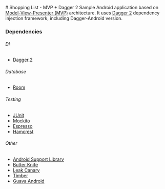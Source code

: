 ﻿﻿# Shopping List - MVP + Dagger 2
Sample Android application based on [Model-View-Presenter (MVP)](https://en.wikipedia.org/wiki/Model%E2%80%93view%E2%80%93presenter) architecture.
It uses [Dagger 2](https://github.com/google/dagger) dependency injection framework, including Dagger-Android version.

### Dependencies
###### DI
- [Dagger 2](https://github.com/google/dagger)
###### Database
- [Room](https://developer.android.com/topic/libraries/architecture/room)
###### Testing
- [JUnit](https://github.com/junit-team/junit4)
- [Mockito](https://github.com/mockito/mockito)
- [Espresso](https://developer.android.com/training/testing/espresso/)
- [Hamcrest](https://github.com/hamcrest/JavaHamcrest)
###### Other
- [Android Support Library](https://developer.android.com/topic/libraries/support-library/)
- [Butter Knife](https://github.com/JakeWharton/butterknife)
- [Leak Canary](https://github.com/square/leakcanary)
- [Timber](https://github.com/JakeWharton/timber)
- [Guava Android](https://github.com/google/guava)